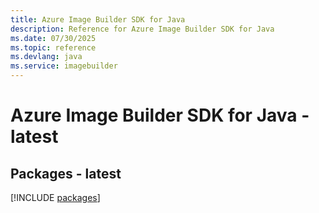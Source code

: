 ```yaml
---
title: Azure Image Builder SDK for Java
description: Reference for Azure Image Builder SDK for Java
ms.date: 07/30/2025
ms.topic: reference
ms.devlang: java
ms.service: imagebuilder
---
```

# Azure Image Builder SDK for Java - latest
## Packages - latest
[!INCLUDE [packages](image-builder-index.md)]